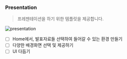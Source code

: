### Presentation

> 프레젠테이션을 하기 위한 템플릿을 제공합니다.

![presentation](https://user-images.githubusercontent.com/68345069/233780735-75a5ecc9-7fcc-4dcc-97f7-ab623f060905.gif)


- [ ] Home에서, 발표자료들 선택하여 들어갈 수 있는 환경 만들기
- [ ] 다양한 배경화면 선택 및 제공하기
- [ ] UI 다듬기
